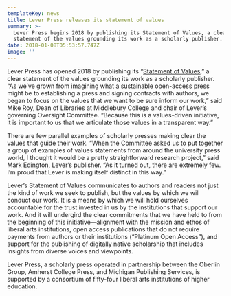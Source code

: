 ```yaml
---
templateKey: news
title: Lever Press releases its statement of values
summary: >-
  Lever Press begins 2018 by publishing its Statement of Values, a clear
  statement of the values grounding its work as a scholarly publisher.
date: 2018-01-08T05:53:57.747Z
image: ''
---
```

Lever Press has opened 2018 by publishing its “[Statement of Values](https://about-leverpress-umich-gitlab.netlify.com/about/#values),” a clear statement of the values grounding its work as a scholarly publisher. “As we’ve grown from imagining what a sustainable open-access press might be to establishing a press and signing contracts with authors, we began to focus on the values that we want to be sure inform our work,” said Mike Roy, Dean of Libraries at Middlebury College and chair of Lever’s governing Oversight Committee. “Because this is a values-driven initiative, it is important to us that we articulate those values in a transparent way.”

There are few parallel examples of scholarly presses making clear the values that guide their work. “When the Committee asked us to put together a group of examples of values statements from around the university press world, I thought it would be a pretty straightforward research project,” said Mark Edington, Lever’s publisher. “As it turned out, there are extremely few. I’m proud that Lever is making itself distinct in this way.”

Lever’s Statement of Values communicates to authors and readers not just the kind of work we seek to publish, but the values by which we will conduct our work. It is a means by which we will hold ourselves accountable for the trust invested in us by the institutions that support our work. And it will undergird the clear commitments that we have held to from the beginning of this initiative—alignment with the mission and ethos of liberal arts institutions, open access publications that do not require payments from authors or their institutions (“Platinum Open Access”), and support for the publishing of digitally native scholarship that includes insights from diverse voices and viewpoints.

Lever Press, a scholarly press operated in partnership between the Oberlin Group, Amherst College Press, and Michigan Publishing Services, is supported by a consortium of fifty-four liberal arts institutions of higher education.
